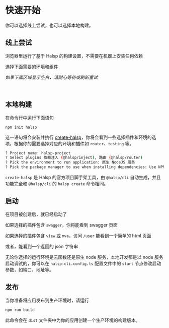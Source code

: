 # 快速开始

你可以选择线上尝试，也可以选择本地构建。

## 线上尝试

浏览器里运行了基于 Halsp 的构建设置，不需要在机器上安装任何依赖

选择下面需要的环境和组件

_如果下面区域显示空白，请耐心等待或刷新重试_

<ClientOnly>
  <QuickStart />
</ClientOnly>

<br />

## 本地构建

在命令行中运行下面语句

```
npm init halsp
```

这一语句将会安装并执行 [create-halsp](https://www.npmjs.com/package/create-halsp)，你将会看到一些选择插件和环境的选项，根据你的需要选择对应的环境和插件如 `router`、`testing` 等。

```bash
? Project name: halsp-project
? Select plugins 依赖注入 (@halsp/inject), 路由 (@halsp/router)
? Pick the environment to run application: 原生 NodeJS 服务
? Pick the package manager to use when installing dependencies: Use NPM
```

`create-halsp` 是 Halsp 的官方项目脚手架工具，由 `@halsp/cli` 自动生成，并且功能完全和 `@halsp/cli` 的 `halsp create` 命令相同。

## 启动

在项目被创建后，就已经启动了

如果选择的插件包含 `swagger`，你将能看到 swagger 页面

如果选择的插件包含 `view` 或 `mva`，访问 `/user` 能看到一个简单的 html 页面

或者，能看到一个返回的 json 字符串

无论你选择的运行环境是云函数还是原生 node 服务，本地开发都是以 node 服务启动调试的，你可以在 `halsp-cli.config.ts` 配置文件中的 `start` 节点修改启动参数，如端口、地址等。

## 发布

当你准备将应用发布到生产环境时，请运行

```bash
npm run build
```

此命令会在 `dist` 文件夹中为你的应用创建一个生产环境的构建版本。
